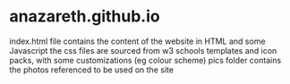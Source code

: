 # anazareth.github.io
index.html file contains the content of the website in HTML and some Javascript
the css files are sourced from w3 schools templates and icon packs, with some customizations (eg colour scheme)
pics folder contains the photos referenced to be used on the site
